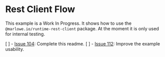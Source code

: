 # Rest Client Flow

This example is a Work In Progress. It shows how to use the `@marlowe.io/runtime-rest-client` package. At the moment it is only used for internal testing.

[ ] - [Issue 104](https://github.com/input-output-hk/marlowe-ts-sdk/issues/104): Complete this readme.
[ ] - [Issue 112](https://github.com/input-output-hk/marlowe-ts-sdk/issues/112): Improve the example usability.
